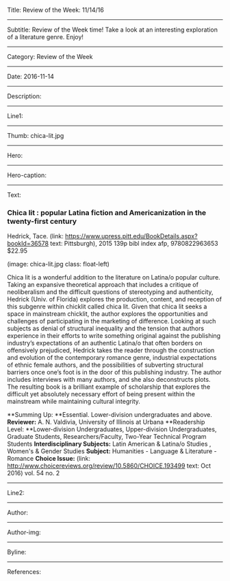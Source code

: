 Title: Review of the Week: 11/14/16

----

Subtitle: Review of the Week time! Take a look at an interesting exploration of a literature genre. Enjoy!

----

Category: Review of the Week

----

Date: 2016-11-14

----

Description: 

----

Line1: 

----

Thumb: chica-lit.jpg

----

Hero: 

----

Hero-caption: 

----

Text: 

### Chica lit : popular Latina fiction and Americanization in the twenty-first century

Hedrick, Tace. (link: https://www.upress.pitt.edu/BookDetails.aspx?bookId=36578 text: Pittsburgh), 2015
139p bibl index afp, 9780822963653 $22.95

</p> 
(image: chica-lit.jpg class: float-left) 
</p> 

Chica lit is a wonderful addition to the literature on Latina/o popular culture. Taking an expansive theoretical approach that includes a critique of neoliberalism and the difficult questions of stereotyping and authenticity, Hedrick (Univ. of Florida) explores the production, content, and reception of this subgenre within chicklit called chica lit. Given that chica lit seeks a space in mainstream chicklit, the author explores the opportunities and challenges of participating in the marketing of difference. Looking at such subjects as denial of structural inequality and the tension that authors experience in their efforts to write something original against the publishing industry’s expectations of an authentic Latina/o that often borders on offensively prejudiced, Hedrick takes the reader through the construction and evolution of the contemporary romance genre, industrial expectations of ethnic female authors, and the possibilities of subverting structural barriers once one’s foot is in the door of this publishing industry. The author includes interviews with many authors, and she also deconstructs plots. The resulting book is a brilliant example of scholarship that explores the difficult yet absolutely necessary effort of being present within the mainstream while maintaining cultural integrity.

**Summing Up: **Essential. Lower-division undergraduates and above.
**Reviewer:** A. N. Valdivia, University of Illinois at Urbana
**Readership Level: **Lower-division Undergraduates, Upper-division Undergraduates, Graduate Students, Researchers/Faculty, Two-Year Technical Program Students
**Interdisciplinary Subjects:** Latin American & Latina/o Studies , Women's & Gender Studies
**Subject:** Humanities - Language & Literature - Romance
**Choice Issue:** (link: http://www.choicereviews.org/review/10.5860/CHOICE.193499 text: Oct 2016) vol. 54 no. 2

----

Line2: 

----

Author: 

----

Author-img: 

----

Byline: 

----

References: 